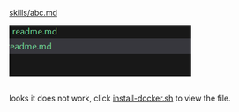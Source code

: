 

[skills/abc.md](skills/abc.md)

![sdssdfsdf](.assets/readme/image.png)



```shell:./scripts/install-docker.sh
```

looks it does not work, click [install-docker.sh](scripts/install-docker.sh) to view the file.